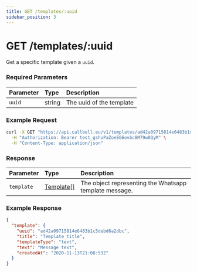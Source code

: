 ```yaml
---
title: GET /templates/:uuid
sidebar_position: 3
---
```


# GET /templates/:uuid

Get a specific template given a `uuid`.

### Required Parameters

| Parameter | Type   | Description              |
| :-------- | :----- | :----------------------- |
| `uuid`    | string | The uuid of the template |

### Example Request

```bash title=request.sh
curl -X GET "https://api.callbell.eu/v1/templates/ad42a09715814e6483b1c5debd6a2dbc" \
  -H "Authorization: Bearer test_gshuPaZoeEG6ovbc8M79w0QyM" \
  -H "Content-Type: application/json"
```

### Response

| Parameter  | Type                                               | Description                                            |
| :--------- | :------------------------------------------------- | :----------------------------------------------------- |
| `template` | [Template[]](/api_reference/object_types/template) | The object representing the Whatsapp template message. |

### Example Response

```json title=response.json
{
  "template": {
    "uuid": "ad42a09715814e6483b1c5debd6a2dbc",
    "title": "Template title",
    "templateType": "text",
    "text": "Message text",
    "createdAt": "2020-11-13T21:08:53Z"
  }
}
```
